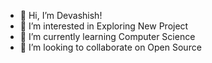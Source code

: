- 👋 Hi, I’m Devashish!
- 👀 I’m interested in Exploring New Project 
- 🌱 I’m currently learning Computer Science
- 💞️ I’m looking to collaborate on Open Source

<!---
raghavdeva/raghavdeva is a ✨ special ✨ repository because its `README.md` (this file) appears on your GitHub profile.
You can click the Preview link to take a look at your changes.
--->
